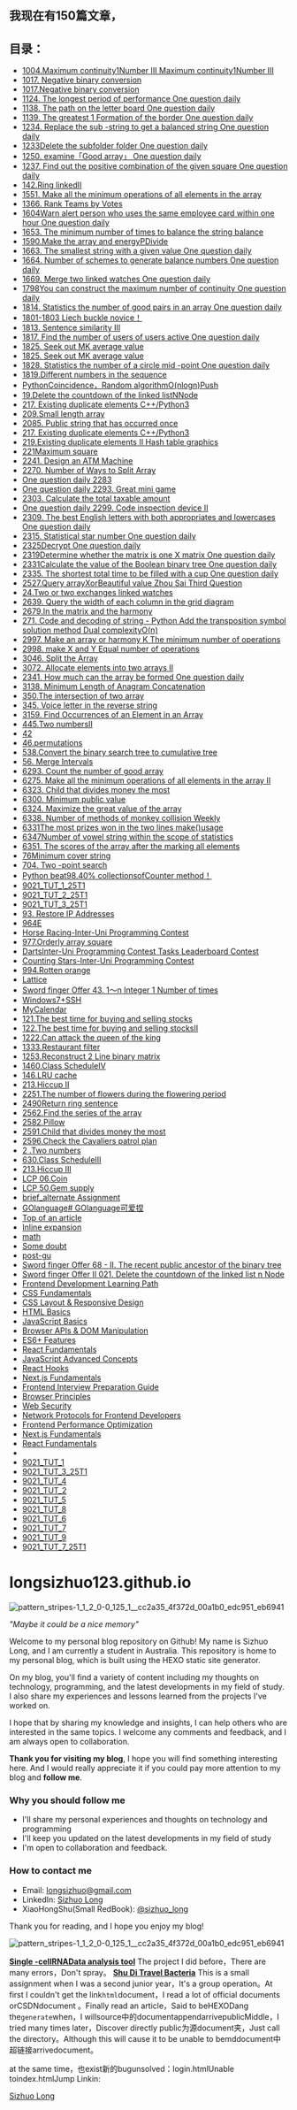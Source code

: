 
## 我现在有150篇文章，
## 目录：
    
- [1004.Maximum continuity1Number III Maximum continuity1Number III](https://longsizhuo.github.io/post/ed19b576.html)
- [1017. Negative binary conversion](https://longsizhuo.github.io/post/dce95dce.html)
- [1017.Negative binary conversion](https://longsizhuo.github.io/post/80cafdc8.html)
- [1124. The longest period of performance One question daily](https://longsizhuo.github.io/post/a5d1dfda.html)
- [1138. The path on the letter board One question daily](https://longsizhuo.github.io/post/fd471847.html)
- [1139. The greatest 1 Formation of the border  One question daily](https://longsizhuo.github.io/post/eb193c1f.html)
- [1234. Replace the sub -string to get a balanced string One question daily](https://longsizhuo.github.io/post/56d97dcf.html)
- [1233Delete the subfolder folder One question daily](https://longsizhuo.github.io/post/6610c769.html)
- [1250. examine「Good array」 One question daily](https://longsizhuo.github.io/post/435a9a0d.html)
- [1237. Find out the positive combination of the given square  One question daily](https://longsizhuo.github.io/post/14b94db7.html)
- [142.Ring linkedII](https://longsizhuo.github.io/post/e2c9cca9.html)
- [1551. Make all the minimum operations of all elements in the array](https://longsizhuo.github.io/post/b2a927d5.html)
- [1366. Rank Teams by Votes](https://longsizhuo.github.io/post/3ab349b3.html)
- [1604Warn alert person who uses the same employee card within one hour One question daily](https://longsizhuo.github.io/post/bb7bcf54.html)
- [1653. The minimum number of times to balance the string balance](https://longsizhuo.github.io/post/cac21f27.html)
- [1590.Make the array and energyPDivide](https://longsizhuo.github.io/post/59825e1f.html)
- [1663. The smallest string with a given value One question daily](https://longsizhuo.github.io/post/4d7252f8.html)
- [1664. Number of schemes to generate balance numbers One question daily](https://longsizhuo.github.io/post/1978f474.html)
- [1669. Merge two linked watches One question daily](https://longsizhuo.github.io/post/d482ac75.html)
- [1798You can construct the maximum number of continuity One question daily](https://longsizhuo.github.io/post/3667cd44.html)
- [1814. Statistics the number of good pairs in an array One question daily](https://longsizhuo.github.io/post/ceb1e67f.html)
- [1801-1803 Liech buckle novice！](https://longsizhuo.github.io/post/2f3e8e26.html)
- [1813. Sentence similarity III](https://longsizhuo.github.io/post/69c2a1dd.html)
- [1817. Find the number of users of users active One question daily](https://longsizhuo.github.io/post/d0a9337b.html)
- [1825. Seek out MK average value](https://longsizhuo.github.io/post/6be57ef7.html)
- [1825. Seek out MK average value](https://longsizhuo.github.io/post/6be57ef7.html)
- [1828. Statistics the number of a circle mid -point One question daily](https://longsizhuo.github.io/post/3277549c.html)
- [1819.Different numbers in the sequence](https://longsizhuo.github.io/post/de522cea.html)
- [PythonCoincidence，Random algorithmO(nlogn)Push](https://longsizhuo.github.io/post/a1d26db4.html)
- [19.Delete the countdown of the linked listNNode](https://longsizhuo.github.io/post/c916b663.html)
- [217. Existing duplicate elements C++/Python3](https://longsizhuo.github.io/post/717042a6.html)
- [209.Small length array](https://longsizhuo.github.io/post/e6227611.html)
- [2085. Public string that has occurred once](https://longsizhuo.github.io/post/bbe4bff6.html)
- [217. Existing duplicate elements C++/Python3](https://longsizhuo.github.io/post/717042a6.html)
- [219.Existing duplicate elements II Hash table graphics](https://longsizhuo.github.io/post/16b0e9f1.html)
- [221Maximum square](https://longsizhuo.github.io/post/e03edda.html)
- [2241. Design an ATM Machine](https://longsizhuo.github.io/post/a21411f.html)
- [2270. Number of Ways to Split Array](https://longsizhuo.github.io/post/c25bb550.html)
- [One question daily 2283](https://longsizhuo.github.io/post/c3f7f59f.html)
- [One question daily 2293. Great mini game](https://longsizhuo.github.io/post/9df6242c.html)
- [2303. Calculate the total taxable amount](https://longsizhuo.github.io/post/11597f8b.html)
- [One question daily 2299. Code inspection device II](https://longsizhuo.github.io/post/7ded25bb.html)
- [2309. The best English letters with both appropriates and lowercases One question daily](https://longsizhuo.github.io/post/b4953d62.html)
- [2315. Statistical star number One question daily](https://longsizhuo.github.io/post/dc8d7590.html)
- [2325Decrypt One question daily](https://longsizhuo.github.io/post/f4b99a74.html)
- [2319Determine whether the matrix is ​​one X matrix One question daily](https://longsizhuo.github.io/post/f7c5db77.html)
- [2331Calculate the value of the Boolean binary tree One question daily](https://longsizhuo.github.io/post/a564ea0e.html)
- [2335. The shortest total time to be filled with a cup One question daily](https://longsizhuo.github.io/post/4400daa1.html)
- [2527.Query arrayXorBeautiful value Zhou Sai Third Question](https://longsizhuo.github.io/post/20ffa67a.html)
- [24.Two or two exchanges linked watches](https://longsizhuo.github.io/post/d030a5a0.html)
- [2639. Query the width of each column in the grid diagram](https://longsizhuo.github.io/post/5a764983.html)
- [2679.In the matrix and the harmony](https://longsizhuo.github.io/post/5277100.html)
- [271. Code and decoding of string - Python Add the transposition symbol solution method Dual complexityO(n)](https://longsizhuo.github.io/post/5992f238.html)
- [2997. Make an array or harmony K The minimum number of operations](https://longsizhuo.github.io/post/3109a910.html)
- [2998. make X and Y Equal number of operations](https://longsizhuo.github.io/post/5ee4164.html)
- [3046. Split the Array](https://longsizhuo.github.io/post/41577de2.html)
- [3072. Allocate elements into two arrays II](https://longsizhuo.github.io/post/48a38683.html)
- [2341. How much can the array be formed  One question daily](https://longsizhuo.github.io/post/f953c753.html)
- [3138. Minimum Length of Anagram Concatenation](https://longsizhuo.github.io/post/d1339d55.html)
- [350.The intersection of two array](https://longsizhuo.github.io/post/616577aa.html)
- [345. Voice letter in the reverse string](https://longsizhuo.github.io/post/1c57c22c.html)
- [3159. Find Occurrences of an Element in an Array](https://longsizhuo.github.io/post/aec413e2.html)
- [445.Two numbersII](https://longsizhuo.github.io/post/2c4cc46c.html)
- [42](https://longsizhuo.github.io/post/60fe0230.html)
- [46.permutations](https://longsizhuo.github.io/post/d567a4cd.html)
- [538.Convert the binary search tree to cumulative tree](https://longsizhuo.github.io/post/32401b69.html)
- [56. Merge Intervals](https://longsizhuo.github.io/post/50818339.html)
- [6293. Count the number of good array](https://longsizhuo.github.io/post/81004405.html)
- [6275. Make all the minimum operations of all elements in the array II](https://longsizhuo.github.io/post/4e14482b.html)
- [6323. Child that divides money the most](https://longsizhuo.github.io/post/b9130c0e.html)
- [6300. Minimum public value](https://longsizhuo.github.io/post/fefe18d8.html)
- [6324. Maximize the great value of the array](https://longsizhuo.github.io/post/1e6b72b8.html)
- [6338. Number of methods of monkey collision Weekly](https://longsizhuo.github.io/post/2aa720ec.html)
- [6331The most prizes won in the two lines make()usage](https://longsizhuo.github.io/post/14d9382b.html)
- [6347Number of vowel string within the scope of statistics](https://longsizhuo.github.io/post/52923acb.html)
- [6351. The scores of the array after the marking all elements](https://longsizhuo.github.io/post/20116270.html)
- [76Minimum cover string](https://longsizhuo.github.io/post/ae10d3c1.html)
- [704. Two -point search](https://longsizhuo.github.io/post/41f30363.html)
- [Python beat98.40% collectionsofCounter method！](https://longsizhuo.github.io/post/73b5ce9c.html)
- [9021_TUT_1_25T1](https://longsizhuo.github.io/post/b9bbc455.html)
- [9021_TUT_2_25T1](https://longsizhuo.github.io/post/8036f890.html)
- [9021_TUT_3_25T1](https://longsizhuo.github.io/post/974decd3.html)
- [93. Restore IP Addresses](https://longsizhuo.github.io/post/9d0d3b9c.html)
- [964E](https://longsizhuo.github.io/post/2280b647.html)
- [Horse Racing-Inter-Uni Programming Contest](https://longsizhuo.github.io/post/7ab03a1b.html)
- [977.Orderly array square](https://longsizhuo.github.io/post/a386fcdc.html)
- [DartsInter-Uni Programming Contest Tasks Leaderboard Contest](https://longsizhuo.github.io/post/c61e596.html)
- [Counting Stars-Inter-Uni Programming Contest](https://longsizhuo.github.io/post/a29b0a05.html)
- [994.Rotten orange](https://longsizhuo.github.io/post/56e64fdd.html)
- [Lattice](https://longsizhuo.github.io/post/49e7fe92.html)
- [Sword finger Offer 43. 1～n Integer 1 Number of times](https://longsizhuo.github.io/post/f0d96a1f.html)
- [Windows7+SSH](https://longsizhuo.github.io/post/60f249e3.html)
- [MyCalendar](https://longsizhuo.github.io/post/9a3257a2.html)
- [121.The best time for buying and selling stocks](https://longsizhuo.github.io/post/3a21fe32.html)
- [122.The best time for buying and selling stocksII](https://longsizhuo.github.io/post/a75da5a.html)
- [1222.Can attack the queen of the king](https://longsizhuo.github.io/post/a6577367.html)
- [1333.Restaurant filter](https://longsizhuo.github.io/post/7f1331bc.html)
- [1253.Reconstruct 2 Line binary matrix](https://longsizhuo.github.io/post/5c98e66b.html)
- [1460.Class ScheduleIV](https://longsizhuo.github.io/post/d8b8a149.html)
- [146.LRU cache](https://longsizhuo.github.io/post/b9130c0e.html)
- [213.Hiccup II](https://longsizhuo.github.io/post/85beb0bf.html)
- [2251.The number of flowers during the flowering period](https://longsizhuo.github.io/post/3a21fe32.html)
- [2490Return ring sentence](https://longsizhuo.github.io/post/5c07686c.html)
- [2562.Find the series of the array](https://longsizhuo.github.io/post/b625a0e1.html)
- [2582.Pillow](https://longsizhuo.github.io/post/82e09f92.html)
- [2591.Child that divides money the most](https://longsizhuo.github.io/post/6a9ab144.html)
- [2596.Check the Cavaliers patrol plan](https://longsizhuo.github.io/post/29546b92.html)
- [2 .Two numbers](https://longsizhuo.github.io/post/fa9db6b8.html)
- [630.Class ScheduleIII](https://longsizhuo.github.io/post/e14241e.html)
- [213.Hiccup III](https://longsizhuo.github.io/post/86590614.html)
- [LCP 06.Coin](https://longsizhuo.github.io/post/66079b7b.html)
- [LCP 50.Gem supply](https://longsizhuo.github.io/post/762ca698.html)
- [brief_alternate Assignment](https://longsizhuo.github.io/post/dbbd7d58.html)
- [GOlanguage# GOlanguage可爱捏](https://longsizhuo.github.io/post/67fc8613.html)
- [Top of an article](https://longsizhuo.github.io/post/edc2b94.html)
- [Inline expansion](https://longsizhuo.github.io/post/2660e935.html)
- [math](https://longsizhuo.github.io/post/a927044d.html)
- [Some doubt](https://longsizhuo.github.io/post/941aeb72.html)
- [post-gu](https://longsizhuo.github.io/post/c87ff78a.html)
- [Sword finger Offer 68 - II. The recent public ancestor of the binary tree](https://longsizhuo.github.io/post/36f314aa.html)
- [Sword finger Offer II 021. Delete the countdown of the linked list n Node](https://longsizhuo.github.io/post/3ed2f01c.html)
- [Frontend Development Learning Path](https://longsizhuo.github.io/post/f5ec19b.html)
- [CSS Fundamentals](https://longsizhuo.github.io/post/2760625b.html)
- [CSS Layout & Responsive Design](https://longsizhuo.github.io/post/1a732762.html)
- [HTML Basics](https://longsizhuo.github.io/post/763377bf.html)
- [JavaScript Basics](https://longsizhuo.github.io/post/2c7e614e.html)
- [Browser APIs & DOM Manipulation](https://longsizhuo.github.io/post/f18995a8.html)
- [ES6+ Features](https://longsizhuo.github.io/post/32347631.html)
- [React Fundamentals](https://longsizhuo.github.io/post/4ee037ed.html)
- [JavaScript Advanced Concepts](https://longsizhuo.github.io/post/b2a55dcb.html)
- [React Hooks](https://longsizhuo.github.io/post/712433a6.html)
- [Next.js Fundamentals](https://longsizhuo.github.io/post/33379c34.html)
- [Frontend Interview Preparation Guide](https://longsizhuo.github.io/post/aafcb6b3.html)
- [Browser Principles](https://longsizhuo.github.io/post/1b597e39.html)
- [Web Security](https://longsizhuo.github.io/post/1c997186.html)
- [Network Protocols for Frontend Developers](https://longsizhuo.github.io/post/3485ffb.html)
- [Frontend Performance Optimization](https://longsizhuo.github.io/post/2ca9bad9.html)
- [Next.js Fundamentals](https://longsizhuo.github.io/post/33379c34.html)
- [React Fundamentals](https://longsizhuo.github.io/post/4ee037ed.html)
- [](https://longsizhuo.github.io/post/0.html)
- [9021_TUT_1](https://longsizhuo.github.io/post/ac786f6f.html)
- [9021_TUT_3_25T1](https://longsizhuo.github.io/post/671a7e4.html)
- [9021_TUT_4](https://longsizhuo.github.io/post/9ba69f5d.html)
- [9021_TUT_2](https://longsizhuo.github.io/post/becdc081.html)
- [9021_TUT_5](https://longsizhuo.github.io/post/231af838.html)
- [9021_TUT_8](https://longsizhuo.github.io/post/d17020e5.html)
- [9021_TUT_6](https://longsizhuo.github.io/post/31af57d6.html)
- [9021_TUT_7](https://longsizhuo.github.io/post/891330b3.html)
- [9021_TUT_9](https://longsizhuo.github.io/post/69cc4780.html)
- [9021_TUT_7_25T1](https://longsizhuo.github.io/post/caa1bddf.html)

# longsizhuo123.github.io

![pattern_stripes-1_1_2_0-0_125_1__cc2a35_4f372d_00a1b0_edc951_eb6941](https://user-images.githubusercontent.com/114939201/214082770-35d1fb45-9891-4b73-ba89-18e33030640f.png)

*"Maybe it could be a nice memory"*

Welcome to my personal blog repository on Github! My name is Sizhuo Long, and I am currently a student in Australia. This repository is home to my personal blog, which is built using the HEXO static site generator. 

On my blog, you'll find a variety of content including my thoughts on technology, programming, and the latest developments in my field of study. I also share my experiences and lessons learned from the projects I've worked on. 

I hope that by sharing my knowledge and insights, I can help others who are interested in the same topics. I welcome any comments and feedback, and I am always open to collaboration. 

**Thank you for visiting my blog**, I hope you will find something interesting here. And I would really appreciate it if you could pay more attention to my blog and **follow me**.

### Why you should follow me
* I'll share my personal experiences and thoughts on technology and programming 
* I'll keep you updated on the latest developments in my field of study
* I'm open to collaboration and feedback.

### How to contact me
* Email: longsizhuo@gmail.com
* LinkedIn: [Sizhuo Long](https://www.linkedin.com/in/longsizhuo/)
* XiaoHongShu(Small RedBook): [@sizhuo_long](https://www.xiaohongshu.com/user/profile/5c0b8cc2000000000601e809)

Thank you for reading, and I hope you enjoy my blog!

![pattern_stripes-1_1_2_0-0_125_1__cc2a35_4f372d_00a1b0_edc951_eb6941](https://user-images.githubusercontent.com/114939201/214082782-ae84027e-0a15-4ed4-843b-00a29ea19480.png)

**[Single -cellRNAData analysis tool](https://longsizhuo.shinyapps.io/long/)**
The project I did before，There are many errors，Don't spray。
**[Shu Di Travel Bacteria](../html/home.html)**
This is a small assignment when I was a second junior year，It's a group operation。At first I couldn't get the link`html`document，I read a lot of official documents orCSDNdocument
    。Finally read an article，Said to beHEXODang the`generate`when，I willsource中的documentappendarrivepublicMiddle，I tried many times later，Discover directly
public为源document夹，Just call the directory。Although this will cause it to be unable to bemddocument中超链接arrivedocument。    

at the same time，也exist新的bugunsolved：login.htmlUnable toindex.htmlJump
Linkin:


<div class="badge-base LI-profile-badge" data-locale="zh_CN" data-size="medium" data-theme="dark" data-type="HORIZONTAL" data-vanity="longsizhuo" data-version="v1"><a class="badge-base__link LI-simple-link" href="https://au.linkedin.com/in/longsizhuo?trk=profile-badge">Sizhuo Long</a></div>
























    